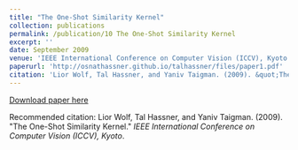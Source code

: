 ```yaml
---
title: "The One-Shot Similarity Kernel"
collection: publications
permalink: /publication/10 The One-Shot Similarity Kernel
excerpt: ''
date: September 2009
venue: 'IEEE International Conference on Computer Vision (ICCV), Kyoto'
paperurl: 'http://osnathassner.github.io/talhassner/files/paper1.pdf'
citation: 'Lior Wolf, Tal Hassner, and Yaniv Taigman. (2009). &quot;The One-Shot Similarity Kernel.&quot; <i>IEEE International Conference on Computer Vision (ICCV), Kyoto</i>.'
---
```


[Download paper here](http://osnathassner.github.io/talhassner/files/paper1.pdf)

Recommended citation: Lior Wolf, Tal Hassner, and Yaniv Taigman. (2009). "The One-Shot Similarity Kernel." <i>IEEE International Conference on Computer Vision (ICCV), Kyoto</i>.
